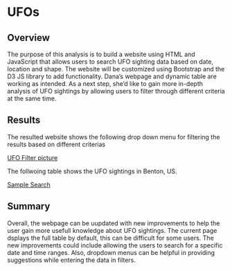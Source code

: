 # UFOs

## Overview
The purpose of this analysis is to build a website using HTML and JavaScript that allows users to search UFO sighting data based on date, location and shape. The website will be customized using Bootstrap and the D3 JS library to add functionality. Dana’s webpage and dynamic table are working as intended. As a next step, she’d like to gain more in-depth analysis of UFO sightings by allowing users to filter through different criteria at the same time.

## Results
The resulted website shows the following drop down menu for filtering the results based on different criterias

[UFO Filter picture](https://github.com/AnureetKaurVirdi/UFOs/blob/main/Module%20Files/ufo_filters.png)

The follwoing table shows the UFO sightings in Benton, US.

[Sample Search](https://github.com/AnureetKaurVirdi/UFOs/blob/main/Module%20Files/ufo_main.png)

## Summary
Overall, the webpage can be uupdated with new improvements to help the user gain more usefull knowledge about UFO sightings. The current page dsplays the full table by default, this can be difficult for some users. The new improvements could include allowing the users to search for a specific date and time ranges. Also, dropdown menus can be helpful in providing suggestions while entering the data in filters. 
